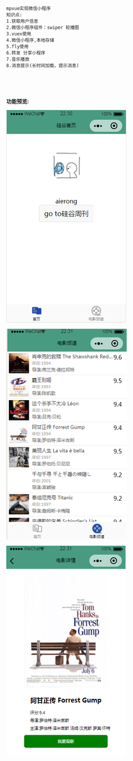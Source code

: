 ``` 

mpvue实现微信小程序
知识点:
1.获取用户信息
2.微信小程序组件：swiper 轮播图
3.vuex使用
4.微信小程序,本地存储
5.fly使用
6.转发 分享小程序
7.音乐播放
8.消息提示(长时间加载，提示消息)



     
```


**功能预览:**     

![](mdresourcefile/ui1.png)



![](mdresourcefile/ui2.png)



![](mdresourcefile/ui3.png)



